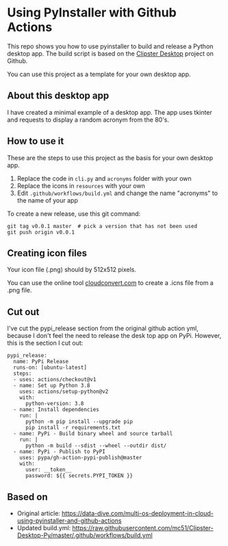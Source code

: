 # Using PyInstaller with Github Actions

This repo shows you how to use pyinstaller to build and release a Python desktop app.
The build script is based on the [Clipster Desktop](https://github.com/mc51/Clipster-Desktop)
project on Github.

You can use this project as a template for your own desktop app.

## About this desktop app

I have created a minimal example of a desktop app. The app uses tkinter and requests to
display a random acronym from the 80's.

## How to use it

These are the steps to use this project as the basis for your own desktop app.

1. Replace the code in `cli.py` and `acronyms` folder with your own
1. Replace the icons in `resources` with your own
1. Edit `.github/workflows/build.yml` and change the name "acronyms" to the name of your app


To create a new release, use this git command:

```
git tag v0.0.1 master  # pick a version that has not been used
git push origin v0.0.1
```

## Creating icon files

Your icon file (.png) should by 512x512 pixels.

You can use the online tool [cloudconvert.com](https://cloudconvert.com/png-to-icns)
to create a .icns file from a .png file.

## Cut out

I've cut the pypi_release section from the original github action yml, because
I don't feel the need to release the desk top app on PyPi. However, this is
the section I cut out:

```
pypi_release:
  name: PyPi Release
  runs-on: [ubuntu-latest]
  steps:
  - uses: actions/checkout@v1
  - name: Set up Python 3.8
    uses: actions/setup-python@v2
    with:
      python-version: 3.8
  - name: Install dependencies
    run: |
      python -m pip install --upgrade pip
      pip install -r requirements.txt
  - name: PyPi - Build binary wheel and source tarball
    run: |
      python -m build --sdist --wheel --outdir dist/
  - name: PyPi - Publish to PyPI
    uses: pypa/gh-action-pypi-publish@master
    with:
      user: __token__
      password: ${{ secrets.PYPI_TOKEN }}
```

## Based on
- Original article: https://data-dive.com/multi-os-deployment-in-cloud-using-pyinstaller-and-github-actions
- Updated build.yml: https://raw.githubusercontent.com/mc51/Clipster-Desktop-Py/master/.github/workflows/build.yml
